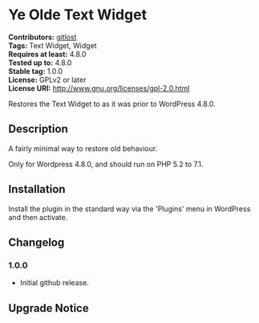 # Ye Olde Text Widget #
**Contributors:** [gitlost](https://profiles.wordpress.org/gitlost)  
**Tags:** Text Widget, Widget  
**Requires at least:** 4.8.0  
**Tested up to:** 4.8.0  
**Stable tag:** 1.0.0  
**License:** GPLv2 or later  
**License URI:** http://www.gnu.org/licenses/gpl-2.0.html  

Restores the Text Widget to as it was prior to WordPress 4.8.0.

## Description ##

A fairly minimal way to restore old behaviour.

Only for Wordpress 4.8.0, and should run on PHP 5.2 to 7.1.

## Installation ##

Install the plugin in the standard way via the 'Plugins' menu in WordPress and then activate.

## Changelog ##

### 1.0.0 ###
* Initial github release.

## Upgrade Notice ##
